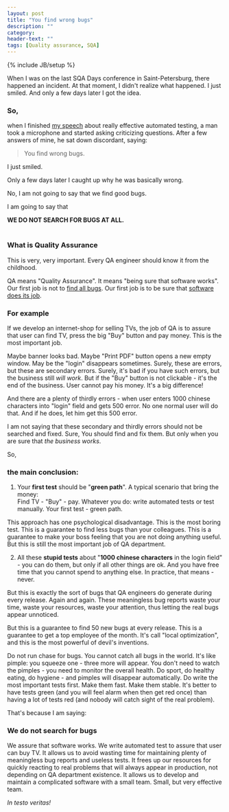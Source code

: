 ```yaml
---
layout: post
title: "You find wrong bugs"
description: ""
category:
header-text: ""
tags: [Quality assurance, SQA]
---
```

{% include JB/setup %}

When I was on the last SQA Days conference in Saint-Petersburg, there happened an incident.
At that moment, I didn't realize what happened. I just smiled. And only a few days later I got the idea.

### So,

when I finished [my speech](http://sqadays.com/ru/talk/25882) about really effective automated testing, a man 
took a microphone and started asking criticizing questions. After a few answers of mine, he sat down discordant, saying:
 
> You find wrong bugs.

I just smiled.

Only a few days later I caught up why he was basically wrong.

No, I am not going to say that we find good bugs.

I am going to say that

<div class="center">
<b>WE DO NOT SEARCH FOR BUGS AT ALL.</b>
</div>

<br>

### What is Quality Assurance

This is very, very important. Every QA engineer should know it from the childhood. 

QA means "Quality Assurance". It means "being sure that software works". 
Our first job is not to <u>find all bugs</u>. Our first job is to be sure that <u>software does its job</u>.

### For example
If we develop an internet-shop for selling TVs, the job of QA is to assure that user can find TV, press the big "Buy" 
button and pay money. This is the most important job.

Maybe banner looks bad. Maybe "Print PDF" button opens a new empty window. May be the "login" disappears sometimes.
Surely, these are errors, but these are secondary errors. Surely, it's bad if you have such errors, but the
business still *will work*. 
But if the "Buy" button is not clickable - it's the end of the business. User cannot pay his money. It's a big difference!

And there are a plenty of thirdly errors - when user enters 1000 chinese characters into "login" field and gets 500 error.
No one normal user will do that. And if he does, let him get this 500 error.

I am not saying that these secondary and thirdly errors should not be searched and fixed. Sure, You should find and fix them. 
But only when you are sure that *the business works*. 

So,

### the main conclusion:

1. Your **first test** should be "**green path**". A typical scenario that bring the money:<br>
  Find TV - "Buy" - pay. 
  Whatever you do: write automated tests or test manually. Your first test - green path.
  
  This approach has one psychological disadvantage. This is the most boring test.
  This is a guarantee to find less bugs than your colleagues.
  This is a guarantee to make your boss feeling that you are not doing anything useful.
  But this is still the most important job of QA department.

2. All these **stupid tests** about "**1000 chinese characters** in the login field" - you can do them, but only if
 all other things are ok. And you have free time that you cannot spend to anything else. In practice, that means - never.
 
 But this is exactly the sort of bugs that QA engineers do generate during every release. Again and again. 
 These meaningless bug reports waste your time, waste your resources, waste your attention, thus letting the real bugs
 appear unnoticed. 

 But this is a guarantee to find 50 new bugs at every release.
 This is a guarantee to get a top employee of the month.
 It's call "local optimization", and this is the most powerful of devil's inventions. 
   

Do not run chase for bugs. You cannot catch all bugs in the world.
It's like pimple: you squeeze one - three more will appear.
You don't need to watch the pimples - you need to monitor the overall health. Do sport, do healthy eating, do hygiene - and pimples will disappear automatically. 
Do write the most important tests first. Make them fast. Make them stable. 
It's better to have tests green (and you will feel alarm when then get red once) than having a lot of tests red 
(and nobody will catch sight of the real problem).

That's because I am saying:

### We do not search for bugs 

We assure that software works. We write automated test to assure that user can buy TV. 
It allows us to avoid wasting time for maintaining plenty of meaningless bug reports and useless tests. It frees up 
our resources for quickly reacting to real problems that will always appear in production, not depending on QA department existence.
It allows us to develop and maintain a complicated software with a small team. Small, but very effective team.

*In testo veritas!*

<br/>